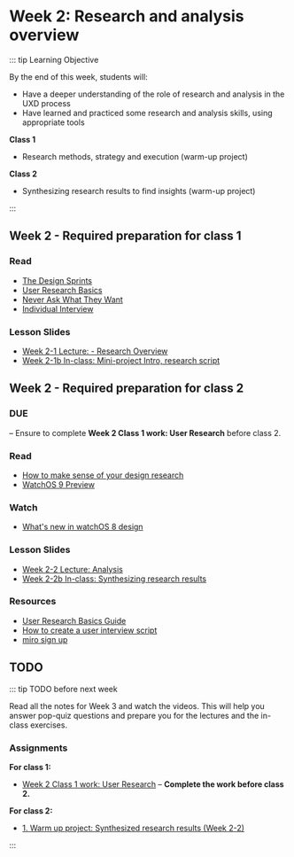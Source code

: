 # Week 2: Research and analysis overview 

::: tip Learning Objective

By the end of this week, students will:

- Have a deeper understanding of the role of research and analysis in the UXD process
- Have learned and practiced some research and analysis skills, using appropriate tools

**Class 1**
- Research methods, strategy and execution (warm-up project)

**Class 2**
- Synthesizing research results to find insights (warm-up project)

:::

## Week 2 - Required preparation for class 1

### Read

- [The Design Sprints](https://www.thesprintbook.com/the-design-sprint)
- [User Research Basics](https://www.usability.gov/what-and-why/user-research.html)
- [Never Ask What They Want](https://medium.com/user-research/never-ask-what-they-want-3-better-questions-to-ask-in-user-interviews-aeddd2a2101e)
- [Individual Interview](https://www.usability.gov/how-to-and-tools/methods/individual-interviews.html)


### Lesson Slides

- [Week 2-1 Lecture: - Research Overview](https://drive.google.com/drive/folders/1kCPUsO4_f6Hz47THcBzFBiMlCJIzpvG7)
- [Week 2-1b In-class: Mini-project Intro, research script](https://drive.google.com/drive/folders/1kCPUsO4_f6Hz47THcBzFBiMlCJIzpvG7)


## Week 2 - Required preparation for class 2

### DUE 
– Ensure to complete **Week 2 Class 1 work: User Research** before class 2.

### Read

- [How to make sense of your design research](https://uxdesign.cc/synthesis-how-to-make-sense-of-your-design-research-d67ad79b684b)
- [WatchOS 9 Preview](https://www.apple.com/ca/watchos/watchos-preview/)

### Watch

- [What's new in watchOS 8 design](https://developer.apple.com/videos/play/wwdc2021/10002/)


### Lesson Slides

- [Week 2-2 Lecture: Analysis](https://drive.google.com/drive/folders/1kCPUsO4_f6Hz47THcBzFBiMlCJIzpvG7)
- [Week 2-2b In-class: Synthesizing research results](https://drive.google.com/drive/folders/1kCPUsO4_f6Hz47THcBzFBiMlCJIzpvG7)
<!--- [Week 2-2b In-Class: Synthesizing research results (including examples)](https://drive.google.com/file/d/1uB9wB0e-kuSieYBcGacC7Y7QqSJ4IQ9n/view?usp=sharing) -->

### Resources

- [User Research Basics Guide](https://drive.google.com/file/d/1yHLHBRK689wF49iE5Q4PNu33gMfHrbJC/view?usp=sharing)
- [How to create a user interview script](https://drive.google.com/file/d/1h-idGXxdnd4OKADDpccpdNdLBLalME0o/view?usp=sharing)
- [miro sign up](https://help.miro.com/hc/en-us/articles/360017730473-Education-plan)

## TODO

::: tip TODO before next week

Read all the notes for Week 3 and watch the videos. This will help you answer pop-quiz questions and prepare you for the lectures and the in-class exercises.

### Assignments

**For class 1:**
- [Week 2 Class 1 work: User Research](../../assignments/work-week2-1.md) – **Complete the work before class 2.** 

**For class 2:**
- [1. Warm up project: Synthesized research results (Week 2-2)](../../assignments/warmup1.md)

:::